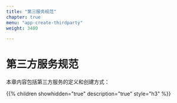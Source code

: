 ```yaml
---
title: "第三服务规范"
chapter: true
menu: "app-create-thirdparty"
weight: 3400

---
```


# 第三方服务规范

本章内容包括第三方服务的定义和创建方式：

{{% children showhidden="true" description="true" style="h3"  %}}